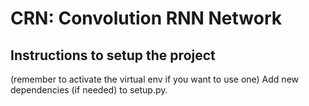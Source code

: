 # CRN: Convolution RNN Network

## Instructions to setup the project
(remember to activate the virtual env if you want to use one)
Add new dependencies (if needed) to setup.py.

